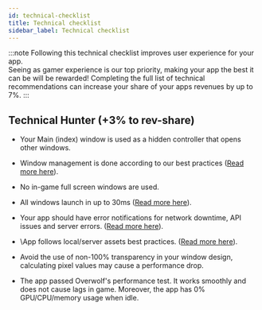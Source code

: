 ```yaml
---
id: technical-checklist
title: Technical checklist
sidebar_label: Technical checklist
---
```


:::note
Following this technical checklist improves user experience for your app.  
Seeing as gamer experience is our top priority, making your app the best it can be will be rewarded! Completing the full list of technical recommendations can increase your share of your apps revenues by up to 7%.
:::

## Technical Hunter (+3% to rev-share)

-   Your Main (index) window is used as a hidden controller that opens other windows.

-   Window management is done according to our best practices ([Read more here](https://overwolf.github.io/docs/topics/using-overwolf-windows#general-tips-for-using-windows)).

-   No in-game full screen windows are used.

-   All windows launch in up to 30ms ([Read more here](https://overwolf.github.io/docs/topics/launch-time-performance)).

-   Your app should have error notifications for network downtime, API issues and server errors. ([Read more here](https://overwolf.github.io/docs/topics/user-flow-and-error-handling)).

-   \App follows local/server assets best practices. ([Read more here](https://overwolf.github.io/docs/topics/launch-time-performance)).

-   Avoid the use of non-100% transparency in your window design, calculating pixel values may cause a performance drop.

-   The app passed Overwolf's performance test. It works smoothly and does not cause lags in game. Moreover, the app has 0% GPU/CPU/memory usage when idle.



